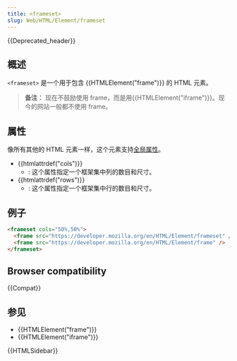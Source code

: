 ```yaml
---
title: <frameset>
slug: Web/HTML/Element/frameset
---
```


{{Deprecated_header}}

## 概述

`<frameset>` 是一个用于包含 {{HTMLElement("frame")}} 的 HTML 元素。

> **备注：** 现在不鼓励使用 frame，而是用{{HTMLElement("iframe")}}。现今的网站一般都不使用 frame。

## 属性

像所有其他的 HTML 元素一样，这个元素支持[全局属性](/zh-CN/HTML/Global_attributes)。

- {{htmlattrdef("cols")}}
  - : 这个属性指定一个框架集中列的数目和尺寸。
- {{htmlattrdef("rows")}}
  - : 这个属性指定一个框架集中行的数目和尺寸。

## 例子

```html
<frameset cols="50%,50%">
  <frame src="https://developer.mozilla.org/en/HTML/Element/frameset" />
  <frame src="https://developer.mozilla.org/en/HTML/Element/frame" />
</frameset>
```

## Browser compatibility

{{Compat}}

## 参见

- {{HTMLElement("frame")}}
- {{HTMLElement("iframe")}}

{{HTMLSidebar}}
